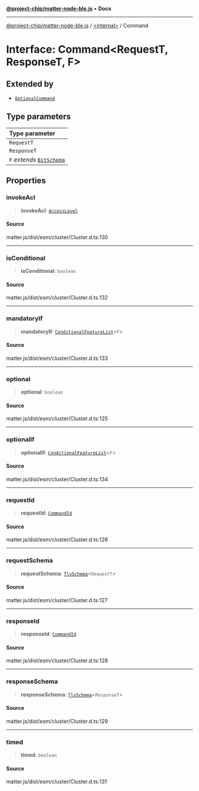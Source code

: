 [**@project-chip/matter-node-ble.js**](../../README.md) • **Docs**

***

[@project-chip/matter-node-ble.js](../../globals.md) / [\<internal\>](../README.md) / Command

# Interface: Command\<RequestT, ResponseT, F\>

## Extended by

- [`OptionalCommand`](OptionalCommand.md)

## Type parameters

| Type parameter |
| :------ |
| `RequestT` |
| `ResponseT` |
| `F` *extends* [`BitSchema`](../README.md#bitschema) |

## Properties

### invokeAcl

> **invokeAcl**: [`AccessLevel`](../enumerations/AccessLevel.md)

#### Source

matter.js/dist/esm/cluster/Cluster.d.ts:130

***

### isConditional

> **isConditional**: `boolean`

#### Source

matter.js/dist/esm/cluster/Cluster.d.ts:132

***

### mandatoryIf

> **mandatoryIf**: [`ConditionalFeatureList`](../README.md#conditionalfeaturelistf)\<`F`\>

#### Source

matter.js/dist/esm/cluster/Cluster.d.ts:133

***

### optional

> **optional**: `boolean`

#### Source

matter.js/dist/esm/cluster/Cluster.d.ts:125

***

### optionalIf

> **optionalIf**: [`ConditionalFeatureList`](../README.md#conditionalfeaturelistf)\<`F`\>

#### Source

matter.js/dist/esm/cluster/Cluster.d.ts:134

***

### requestId

> **requestId**: [`CommandId`](../README.md#commandid)

#### Source

matter.js/dist/esm/cluster/Cluster.d.ts:126

***

### requestSchema

> **requestSchema**: [`TlvSchema`](../classes/TlvSchema.md)\<`RequestT`\>

#### Source

matter.js/dist/esm/cluster/Cluster.d.ts:127

***

### responseId

> **responseId**: [`CommandId`](../README.md#commandid)

#### Source

matter.js/dist/esm/cluster/Cluster.d.ts:128

***

### responseSchema

> **responseSchema**: [`TlvSchema`](../classes/TlvSchema.md)\<`ResponseT`\>

#### Source

matter.js/dist/esm/cluster/Cluster.d.ts:129

***

### timed

> **timed**: `boolean`

#### Source

matter.js/dist/esm/cluster/Cluster.d.ts:131

